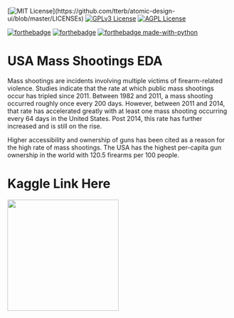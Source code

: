 [![MIT License](https://img.shields.io/apm/l/atomic-design-ui.svg?)](https://github.com/tterb/atomic-design-ui/blob/master/LICENSEs)
[![GPLv3 License](https://img.shields.io/badge/License-GPL%20v3-yellow.svg)](https://opensource.org/licenses/)
[![AGPL License](https://img.shields.io/badge/license-AGPL-blue.svg)](http://www.gnu.org/licenses/agpl-3.0)


[![forthebadge](https://forthebadge.com/images/badges/gluten-free.svg)](https://www.python.org/)
[![forthebadge](https://forthebadge.com/images/badges/built-with-love.svg)](https://www.python.org/)
[![forthebadge made-with-python](http://ForTheBadge.com/images/badges/made-with-python.svg)](https://www.python.org/)

# USA Mass Shootings EDA
Mass shootings are incidents involving multiple victims of firearm-related violence. Studies indicate that the rate at which public mass shootings occur has tripled since 2011. Between 1982 and 2011, a mass shooting occurred roughly once every 200 days. However, between 2011 and 2014, that rate has accelerated greatly with at least one mass shooting occurring every 64 days in the United States. Post 2014, this rate has further increased and is still on the rise.

Higher accessibility and ownership of guns has been cited as a reason for the high rate of mass shootings. The USA has the highest per-capita gun ownership in the world with 120.5 firearms per 100 people.

# Kaggle Link Here

<a href="https://www.kaggle.com/code/abdullahsangha/mass-shootings-eda-areas-to-improve-on"><img width="250px" src="https://github.com/HeadHunter172051/american-sign-LANG-ALPHAET/blob/main/logs.png"/></a>

